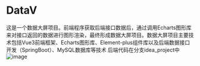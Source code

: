 # DataV
这是一个数据大屏项目。前端程序获取后端接口数据后，通过调用Echarts图形库来对接口返回的数据进行图形渲染，最终形成数据大屏项目。数据大屏项目主要技术包括Vue3前端框架、Echarts图形库、Element-plus组件库以及后端数据接口开发（SpringBoot）、MySQL数据库等技术
后端代码在分支idea_project中
![image](https://github.com/Cherry-tin/DataV/assets/107058275/ef8ba7ab-f85a-48f7-a2d3-1426a8e4bee8)
